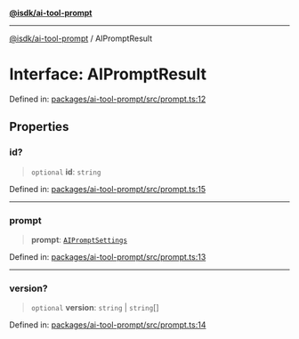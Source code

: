 [**@isdk/ai-tool-prompt**](../README.md)

***

[@isdk/ai-tool-prompt](../globals.md) / AIPromptResult

# Interface: AIPromptResult

Defined in: [packages/ai-tool-prompt/src/prompt.ts:12](https://github.com/isdk/ai-tool-prompt.js/blob/6d21e06e0e8e1b8449bddc69a03bdb7d160ce970/src/prompt.ts#L12)

## Properties

### id?

> `optional` **id**: `string`

Defined in: [packages/ai-tool-prompt/src/prompt.ts:15](https://github.com/isdk/ai-tool-prompt.js/blob/6d21e06e0e8e1b8449bddc69a03bdb7d160ce970/src/prompt.ts#L15)

***

### prompt

> **prompt**: [`AIPromptSettings`](AIPromptSettings.md)

Defined in: [packages/ai-tool-prompt/src/prompt.ts:13](https://github.com/isdk/ai-tool-prompt.js/blob/6d21e06e0e8e1b8449bddc69a03bdb7d160ce970/src/prompt.ts#L13)

***

### version?

> `optional` **version**: `string` \| `string`[]

Defined in: [packages/ai-tool-prompt/src/prompt.ts:14](https://github.com/isdk/ai-tool-prompt.js/blob/6d21e06e0e8e1b8449bddc69a03bdb7d160ce970/src/prompt.ts#L14)
